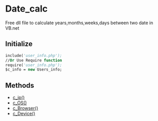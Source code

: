 # Date_calc
Free dll file to calculate years,months,weeks,days between two date in VB.net

## Initialize
```vb
include('user_info.php');
//Or Use Require function
require('user_info.php');
$c_info = new Users_info;
```
## Methods

* [c_ip()](#c_ip)
* [c_OS()](#c_os)
* [c_Browser()](#c_browser)
* [c_Device()](#c_device)
